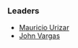 ### Leaders

* [Mauricio Urizar](mailto:mauricio.urizar@gmail.com)
* [John Vargas](mailto:john.vargas@owasp.org)
